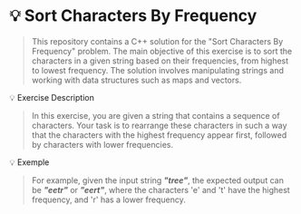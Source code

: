 <h1 align="left">
💡 Sort Characters By Frequency

</h1>

> This repository contains a C++ solution for the "Sort Characters By Frequency" problem. The main objective of this exercise is to sort the characters in a given string based on their frequencies, from highest to lowest frequency. The solution involves manipulating strings and working with data structures such as maps and vectors.
> 

<aside>
💡 Exercise Description

</aside>

> In this exercise, you are given a string that contains a sequence of characters. Your task is to rearrange these characters in such a way that the characters with the highest frequency appear first, followed by characters with lower frequencies.
> 

<aside>
💡 Exemple

</aside>

> For example, given the input string ***"tree"***, the expected output can be ***"eetr"*** or ***"eert"***, where the characters 'e' and 't' have the highest frequency, and 'r' has a lower frequency.
>
